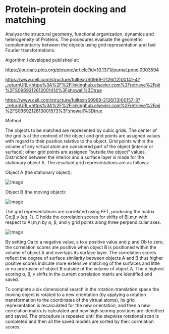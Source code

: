 # Protein-protein docking and matching


Analyze the structural geometry, functional organization, dynamics and heterogeneity of Proteins. The procedures evaluate the geometric complementarity between the objects using grid representation and fast Fourier transformations.

Algorithm I developed published at:

https://journals.plos.org/plosone/article?id=10.1371/journal.pone.0003594

https://www.cell.com/structure/fulltext/S0969-2126(12)00141-4?_returnURL=https%3A%2F%2Flinkinghub.elsevier.com%2Fretrieve%2Fpii%2FS0969212612001414%3Fshowall%3Dtrue

https://www.cell.com/structure/fulltext/S0969-2126(13)00157-3?_returnURL=https%3A%2F%2Flinkinghub.elsevier.com%2Fretrieve%2Fpii%2FS0969212613001573%3Fshowall%3Dtrue


Method

The objects to be matched are represented by cubic grids. The center of the grid is at the centroid of the object and grid points are assigned values with regard to their position relative to the object. Grid points within the volume of any virtual atom are considered part of the object (interior or surface); other grid points are assigned “outside the object” values. Distinction between the interior and a surface layer is made for the stationary object A. The resultant grid representations are as follows:

Object A (the stationary object):

![image](https://github.com/user-attachments/assets/66b07116-f245-452d-aede-6286cbf607ec)


Object B (the moving object):

![image](https://github.com/user-attachments/assets/0ab97468-8c9f-47f7-9dbe-417a6313ea45)



The grid representations are correlated using FFT, producing the matrix Cα,β,γ (eq. 1). C holds the correlation scores for shifts of Bl,m,n with respect to Al,m,n by α, β, and γ grid points along three perpendicular axes.

![image](https://github.com/user-attachments/assets/a96ef785-d6f0-4f77-808b-a2db0b9643fc)



By setting Oa to a negative value, s to a positive value and ρ and Ob to zero, the correlation scores are positive when object B is positioned within the volume of object A and overlaps its surface layer. The correlation scores reflect the degree of surface similarity between objects A and B thus higher positive scores indicate more extensive matching of the surfaces and little or no protrusion of object B outside of the volume of object A. The n highest scoring α, β, γ shifts in the current correlation matrix are identified and saved.

To complete a six dimensional search in the rotation-translation space the moving object is rotated to a new orientation (by applying a rotation transformation to the coordinates of the virtual atoms), its grid representation is recalculated for the new orientation, and then a new correlation matrix is calculated and new high scoring positions are identified and saved. The procedure is repeated until the stepwise rotational scan is completed and then all the saved models are sorted by their correlation scores.
